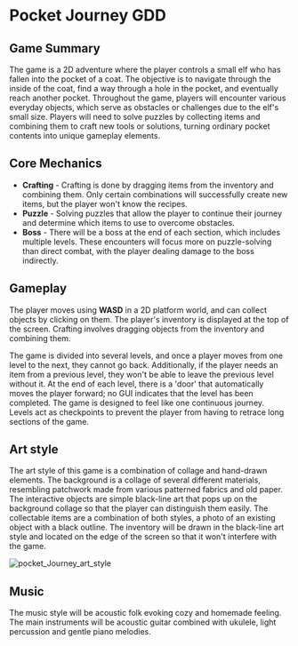 # Pocket Journey GDD
## Game Summary
The game is a 2D adventure where the player controls a small elf who has fallen into the pocket of a coat. The objective is to navigate through the inside of the coat, find a way through a hole in the pocket, and eventually reach another pocket. Throughout the game, players will encounter various everyday objects, which serve as obstacles or challenges due to the elf's small size. Players will need to solve puzzles by collecting items and combining them to craft new tools or solutions, turning ordinary pocket contents into unique gameplay elements.
## Core Mechanics
* **Crafting** - Crafting is done by dragging items from the inventory and combining them. Only certain combinations will successfully create new items, but the player won't know the recipes.
* **Puzzle** - Solving puzzles that allow the player to continue their journey and determine which items to use to overcome obstacles. 
* **Boss** - There will be a boss at the end of each section, which includes multiple levels. These encounters will focus more on puzzle-solving than direct combat, with the player dealing damage to the boss indirectly.
## Gameplay
The player moves using **WASD** in a 2D platform world, and can collect objects by clicking on them. The player's inventory is displayed at the top of the screen. Crafting involves dragging objects from the inventory and combining them.

The game is divided into several levels, and once a player moves from one level to the next, they cannot go back. Additionally, if the player needs an item from a previous level, they won't be able to leave the previous level without it. At the end of each level, there is a 'door' that automatically moves the player forward; no GUI indicates that the level has been completed. The game is designed to feel like one continuous journey. Levels act as checkpoints to prevent the player from having to retrace long sections of the game.

## Art style
The art style of this game is a combination of collage and hand-drawn elements. The background is a collage of several different materials, resembling patchwork made from various patterned fabrics and old paper. The interactive objects are simple black-line art that pops up on the background collage so that the player can distinguish them easily. The collectable items are a combination of both styles, a photo of an existing object with a black outline. The inventory will be drawn in the black-line art style and located on the edge of the screen so that it won't interfere with the game. 

![pocket_Journey_art_style](https://github.com/user-attachments/assets/ecc7235c-f997-49b0-8066-0b9e5ced1cc2)

## Music
The music style will be acoustic folk evoking cozy and homemade feeling. The main instruments will be acoustic guitar combined with ukulele, light percussion and gentle piano melodies. 
